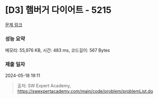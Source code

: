 # [D3] 햄버거 다이어트 - 5215 

[문제 링크](https://swexpertacademy.com/main/code/problem/problemDetail.do?contestProbId=AWT-lPB6dHUDFAVT) 

### 성능 요약

메모리: 55,976 KB, 시간: 483 ms, 코드길이: 567 Bytes

### 제출 일자

2024-05-18 19:11



> 출처: SW Expert Academy, https://swexpertacademy.com/main/code/problem/problemList.do